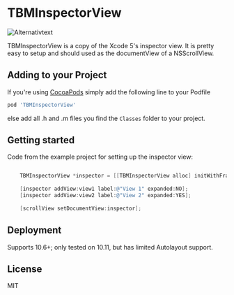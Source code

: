 # TBMInspectorView

![Alternativtext](Screenshot.png "")

TBMInspectorView is a copy of the Xcode 5's inspector view. It is pretty easy to setup and should used as the documentView of a NSScrollView.

## Adding to your Project
If you're using [CocoaPods](http://cocoapods.org/) simply add the following line to your Podfile

``` ruby
pod 'TBMInspectorView'
```

else add all .h and .m files you find the `Classes` folder to your project.
## Getting started
Code from the example project for setting up the inspector view:

```objective-c

	TBMInspectorView *inspector = [[TBMInspectorView alloc] initWithFrame:NSMakeRect(0.0, 0.0, NSWidth(scrollView.frame), 0.0)];
	
    [inspector addView:view1 label:@"View 1" expanded:NO];
    [inspector addView:view2 label:@"View 2" expanded:YES];
    
    [scrollView setDocumentView:inspector];
```

## Deployment
Supports 10.6+; only tested on 10.11, but has limited Autolayout support.

## License
MIT

